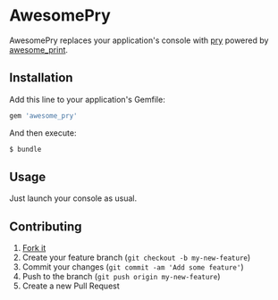# AwesomePry

AwesomePry replaces your application's console with
[pry](https://github.com/pry/pry) powered by
[awesome_print](https://github.com/michaeldv/awesome_print).

## Installation

Add this line to your application's Gemfile:

``` ruby
gem 'awesome_pry'
```

And then execute:

``` sh
$ bundle
```

## Usage

Just launch your console as usual.

## Contributing

1. [Fork it](https://github.com/7even/awesome_pry/fork)
2. Create your feature branch (`git checkout -b my-new-feature`)
3. Commit your changes (`git commit -am 'Add some feature'`)
4. Push to the branch (`git push origin my-new-feature`)
5. Create a new Pull Request
